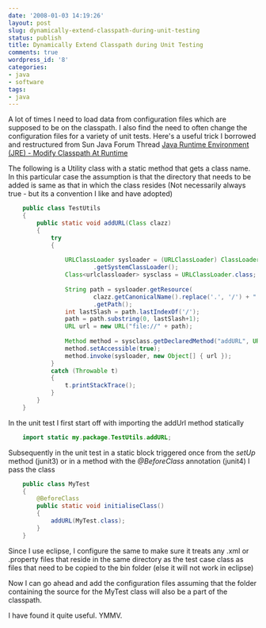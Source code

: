 ```yaml
---
date: '2008-01-03 14:19:26'
layout: post
slug: dynamically-extend-classpath-during-unit-testing
status: publish
title: Dynamically Extend Classpath during Unit Testing
comments: true
wordpress_id: '8'
categories:
- java
- software
tags:
- java
---
```


A lot of times I need to load data from configuration files which are supposed to be on the classpath. I also find the need to often change the configuration files for a variety of unit tests. Here's a useful trick I borrowed and restructured from Sun Java Forum Thread [Java Runtime Environment (JRE) - Modify Classpath At Runtime](http://forum.java.sun.com/thread.jspa?threadID=30055)

The following is a Utility class with a static method that gets a class name. In this particular case the assumption is that the directory that needs to be added is same as that in which the class resides (Not necessarily always true - but its a convention I like and have adopted)


    
``` java    
    public class TestUtils
    {
    	public static void addURL(Class clazz)
    	{
    		try
    		{
    
    			URLClassLoader sysloader = (URLClassLoader) ClassLoader
    					.getSystemClassLoader();
    			Class<urlclassloader> sysclass = URLClassLoader.class;
    
    			String path = sysloader.getResource(
    					clazz.getCanonicalName().replace('.', '/') + ".class")
    					.getPath();
    			int lastSlash = path.lastIndexOf('/');
    			path = path.substring(0, lastSlash+1);
    			URL url = new URL("file://" + path);
    
    			Method method = sysclass.getDeclaredMethod("addURL", URL.class);
    			method.setAccessible(true);
    			method.invoke(sysloader, new Object[] { url });
    		}
    		catch (Throwable t)
    		{
    			t.printStackTrace();
    		}
    	}
    }
```    





In the unit test I first start off with importing the addUrl method statically


    
``` java    
    import static my.package.TestUtils.addURL;
```    



Subsequently in the unit test in a static block triggered once from the *_setUp_* method (junit3) or in a method with the *_@BeforeClass_* annotation (junit4) I pass the class


    
    
``` java    
    public class MyTest
    {
    	@BeforeClass
    	public static void initialiseClass()
    	{
    		addURL(MyTest.class);
    	}
    }
``` 



Since I use eclipse, I configure the same to make sure it treats any .xml or .property files that reside in the same directory as the test case class as files that need to be copied to the bin folder (else it will not work in eclipse)

Now I can go ahead and add the configuration files assuming that the folder containing the source for the MyTest class will also be a part of the classpath.

I have found it quite useful. YMMV.


